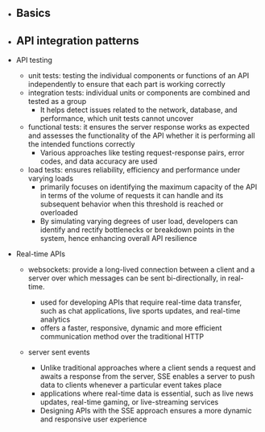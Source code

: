 - Basics
    - 


- API integration patterns
    - 

- API testing
    - unit tests: testing the individual components or functions of an API independently to ensure that each part is working correctly
    - integration tests: individual units or components are combined and tested as a group
        - It helps detect issues related to the network, database, and performance, which unit tests cannot uncover
    - functional tests: it ensures the server response works as expected and assesses the functionality of the API whether it is performing all the intended functions correctly
        - Various approaches like testing request-response pairs, error codes, and data accuracy are used
    - load tests: ensures reliability, efficiency and performance under varying loads
        - primarily focuses on identifying the maximum capacity of the API in terms of the volume of requests it can handle and its subsequent behavior when this threshold is reached or overloaded
        - By simulating varying degrees of user load, developers can identify and rectify bottlenecks or breakdown points in the system, hence enhancing overall API resilience

- Real-time APIs
    - websockets: provide a long-lived connection between a client and a server over which messages can be sent bi-directionally, in real-time.
        - used for developing APIs that require real-time data transfer, such as chat applications, live sports updates, and real-time analytics
        - offers a faster, responsive, dynamic and more efficient communication method over the traditional HTTP

    - server sent events
        - Unlike traditional approaches where a client sends a request and awaits a response from the server, SSE enables a server to push data to clients whenever a particular event takes place
        - applications where real-time data is essential, such as live news updates, real-time gaming, or live-streaming services
        - Designing APIs with the SSE approach ensures a more dynamic and responsive user experience
